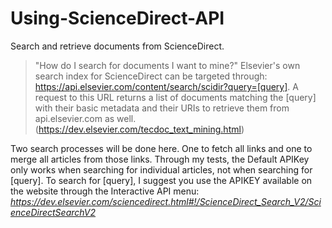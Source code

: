 # Using-ScienceDirect-API
Search and retrieve documents from ScienceDirect.

>"How do I search for documents I want to mine?"
>Elsevier's own search index for ScienceDirect can be targeted through:
>	https://api.elsevier.com/content/search/scidir?query=[query].
>A request to this URL returns a list of documents matching the [query] with their basic metadata and their URIs to retrieve them from api.elsevier.com as well.
>(https://dev.elsevier.com/tecdoc_text_mining.html)

Two search processes will be done here. One to fetch all links and one to merge all articles from those links.
Through my tests, the Default APIKey only works when searching for individual articles, not when searching for [query].
To search for [query], I suggest you use the APIKEY available on the website through the Interactive API menu:
_https://dev.elsevier.com/sciencedirect.html#!/ScienceDirect_Search_V2/ScienceDirectSearchV2_
